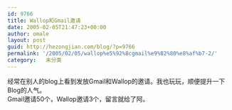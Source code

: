 ```yaml
---
id: 9766
title: Wallop和Gmail邀请
date: 2005-02-05T21:47:23+00:00
author: omale
layout: post
guid: http://hezongjian.com/blog/?p=9766
permalink: '/2005/02/05/wallop%e5%92%8cgmail%e9%82%80%e8%af%b7-2/'
category:   未分类
---
```

经常在别人的blog上看到发放Gmail和Wallop的邀请。我也玩玩，顺便提升一下Blog的人气。  
Gmail邀请50个，Wallop邀请3个，留言就给了阿。